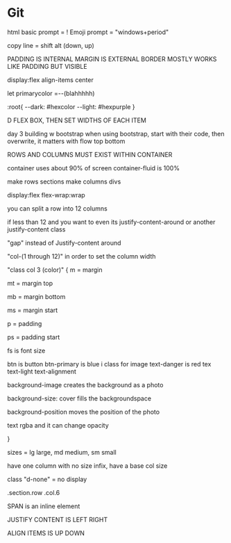 # Git

html basic prompt = !
Emoji prompt = "windows+period"

copy line = shift alt (down, up)

PADDING IS INTERNAL
MARGIN IS EXTERNAL
BORDER MOSTLY WORKS LIKE PADDING BUT VISIBLE

display:flex
align-items center

let primarycolor =--(blahhhhh)

:root{
    --dark: #hexcolor
    --light: #hexpurple
}

D FLEX BOX, THEN SET WIDTHS OF EACH ITEM

day 3
building w bootstrap
when using bootstrap, start with their code, then overwrite, it matters with flow top bottom

ROWS AND COLUMNS MUST EXIST WITHIN CONTAINER

container uses about 90% of screen
container-fluid is 100%

make rows sections
make columns divs

display:flex
flex-wrap:wrap

you can split a row into 12 columns

if less than 12 and you want to even its justify-content-around or another justify-content class

"gap" instead of Justify-content around

"col-(1 through 12)" in order to set the column width

"class col 3 (color)"
{
m = margin

mt = margin top

mb = margin bottom

ms = margin start 

p = padding

ps = padding start

fs is font size

btn is button
btn-primary is blue
i class for image
text-danger is red tex
text-light
text-alignment

background-image creates the background as a photo

background-size: cover fills the backgroundspace

background-position moves the position of the photo

text rgba and it can change opacity


}

sizes = lg large, md medium, sm small

have one column with no size infix, have a base col size

class "d-none" = no display

.section.row
.col.6


SPAN is an inline element

JUSTIFY CONTENT IS LEFT RIGHT

ALIGN ITEMS IS UP DOWN

